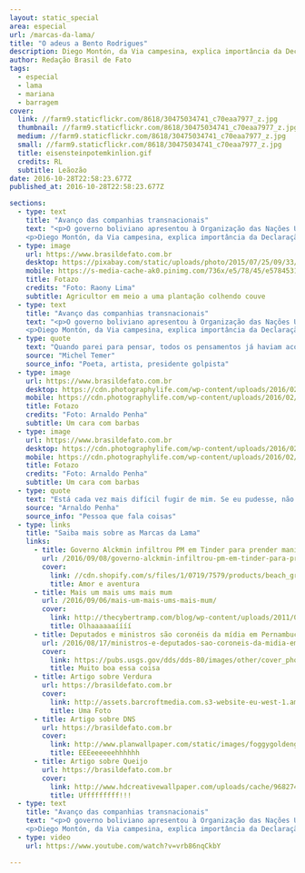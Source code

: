 ```yaml
---
layout: static_special
area: especial
url: /marcas-da-lama/
title: "O adeus a Bento Rodrigues"
description: Diego Montón, da Via campesina, explica importância da Declaração dos Direitos Camponeses para toda sociedade.
author: Redação Brasil de Fato
tags:
  - especial
  - lama
  - mariana
  - barragem
cover:
  link: //farm9.staticflickr.com/8618/30475034741_c70eaa7977_z.jpg
  thumbnail: //farm9.staticflickr.com/8618/30475034741_c70eaa7977_z.jpg
  medium: //farm9.staticflickr.com/8618/30475034741_c70eaa7977_z.jpg
  small: //farm9.staticflickr.com/8618/30475034741_c70eaa7977_z.jpg
  title: eisensteinpotemkinlion.gif
  credits: RL
  subtitle: Leãozão
date: 2016-10-28T22:58:23.677Z
published_at: 2016-10-28T22:58:23.677Z

sections:
  - type: text
    title: "Avanço das companhias transnacionais"
    text: "<p>O governo boliviano apresentou à Organização das Nações Unidas (ONU) uma proposta de Declaração de Direitos dos Camponeses em 2012. A ideia, construída durante quase uma década, partiu de movimentos camponeses de todo mundo vinculados à Via Campesina. Em entrevista ao Brasil de Fato, Diego Montón, integrante do Movimento Nacional Campesino y Indígena da Argentina, membro da secretaria operativa da Coordenação Latino-americana das Organizações do Campo Cloc e representante da América Latina no coletivo internacional da Via Campesina que discute a Declaração dos Direitos Camponeses, explica que o avanço das companhias transnacionais gerou uma série de novas violações de direitos humanos, exigindo que as organizações camponesas buscassem uma proteção internacional ao seu modo de vida e trabalho.</p>
    <p>Diego Montón, da Via campesina, explica importância da Declaração dos Direitos Camponeses para toda sociedade.</p>"
  - type: image
    url: https://www.brasildefato.com.br
    desktop: https://pixabay.com/static/uploads/photo/2015/07/25/09/33/harris-hawk-859397_960_720.jpg
    mobile: https://s-media-cache-ak0.pinimg.com/736x/e5/78/45/e5784531bb9e1c15792e2a942c2f0a75.jpg
    title: Fotazo
    credits: "Foto: Raony Lima"
    subtitle: Agricultor em meio a uma plantação colhendo couve
  - type: text
    title: "Avanço das companhias transnacionais"
    text: "<p>O governo boliviano apresentou à Organização das Nações Unidas (ONU) uma proposta de Declaração de Direitos dos Camponeses em 2012. A ideia, construída durante quase uma década, partiu de movimentos camponeses de todo mundo vinculados à Via Campesina. Em entrevista ao Brasil de Fato, Diego Montón, integrante do Movimento Nacional Campesino y Indígena da Argentina, membro da secretaria operativa da Coordenação Latino-americana das Organizações do Campo Cloc e representante da América Latina no coletivo internacional da Via Campesina que discute a Declaração dos Direitos Camponeses, explica que o avanço das companhias transnacionais gerou uma série de novas violações de direitos humanos, exigindo que as organizações camponesas buscassem uma proteção internacional ao seu modo de vida e trabalho.</p>
    <p>Diego Montón, da Via campesina, explica importância da Declaração dos Direitos Camponeses para toda sociedade.</p>"
  - type: quote
    text: "Quando parei para pensar, todos os pensamentos já haviam acontecido."
    source: "Michel Temer"
    source_info: "Poeta, artista, presidente golpista"
  - type: image
    url: https://www.brasildefato.com.br
    desktop: https://cdn.photographylife.com/wp-content/uploads/2016/02/Nikon-D5-Sample-Image-4-960x640.jpg
    mobile: https://cdn.photographylife.com/wp-content/uploads/2016/02/Nikon-D5-Sample-Image-4-960x640.jpg
    title: Fotazo
    credits: "Foto: Arnaldo Penha"
    subtitle: Um cara com barbas
  - type: image
    url: https://www.brasildefato.com.br
    desktop: https://cdn.photographylife.com/wp-content/uploads/2016/02/Nikon-D5-Sample-Image-4-960x640.jpg
    mobile: https://cdn.photographylife.com/wp-content/uploads/2016/02/Nikon-D5-Sample-Image-4-960x640.jpg
    title: Fotazo
    credits: "Foto: Arnaldo Penha"
    subtitle: Um cara com barbas
  - type: quote
    text: "Está cada vez mais difícil fugir de mim. Se eu pudesse, não continuaria."
    source: "Arnaldo Penha"
    source_info: "Pessoa que fala coisas"
  - type: links
    title: "Saiba mais sobre as Marcas da Lama"
    links:
      - title: Governo Alckmin infiltrou PM em Tinder para prender manifestantes
        url: /2016/09/08/governo-alckmin-infiltrou-pm-em-tinder-para-prender-manifestantes-dizem-vitimas/
        cover:
          link: //cdn.shopify.com/s/files/1/0719/7579/products/beach_grinder_800_large.jpg
          title: Amor e aventura
      - title: Mais um mais ums mais mum
        url: /2016/09/06/mais-um-mais-ums-mais-mum/
        cover:
          link: http://thecybertramp.com/blog/wp-content/uploads/2011/08/rainbow.jpg
          title: Olhaaaaaaíííí
      - title: Deputados e ministros são coronéis da mídia em Pernambuco
        url: /2016/08/17/ministros-e-deputados-sao-coroneis-da-midia-em-pernambuco/
        cover:
          link: https://pubs.usgs.gov/dds/dds-80/images/other/cover_photo.jpg
          title: Muito boa essa coisa
      - title: Artigo sobre Verdura
        url: https://brasildefato.com.br
        cover:
          link: http://assets.barcroftmedia.com.s3-website-eu-west-1.amazonaws.com/assets/images/recent-images-14.jpg
          title: Uma Foto
      - title: Artigo sobre DNS
        url: https://brasildefato.com.br
        cover:
          link: http://www.planwallpaper.com/static/images/foggygoldengatebridge.jpg
          title: EEEeeeeeehhhhhh
      - title: Artigo sobre Queijo
        url: https://brasildefato.com.br
        cover:
          link: http://www.hdcreativewallpaper.com/uploads/cache/968274544/playful-kitty-hd-1080p-images-download-36lO-480x320-MM-78.jpg
          title: Ufffffffff!!!
  - type: text
    title: "Avanço das companhias transnacionais"
    text: "<p>O governo boliviano apresentou à Organização das Nações Unidas (ONU) uma proposta de Declaração de Direitos dos Camponeses em 2012. A ideia, construída durante quase uma década, partiu de movimentos camponeses de todo mundo vinculados à Via Campesina. Em entrevista ao Brasil de Fato, Diego Montón, integrante do Movimento Nacional Campesino y Indígena da Argentina, membro da secretaria operativa da Coordenação Latino-americana das Organizações do Campo Cloc e representante da América Latina no coletivo internacional da Via Campesina que discute a Declaração dos Direitos Camponeses, explica que o avanço das companhias transnacionais gerou uma série de novas violações de direitos humanos, exigindo que as organizações camponesas buscassem uma proteção internacional ao seu modo de vida e trabalho.</p>
    <p>Diego Montón, da Via campesina, explica importância da Declaração dos Direitos Camponeses para toda sociedade.</p>"
  - type: video
    url: https://www.youtube.com/watch?v=vrb86nqCkbY

---
```

